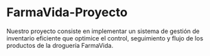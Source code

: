 # FarmaVida-Proyecto
Nuestro proyecto consiste en implementar un sistema de gestión de inventario eficiente que optimice el control, seguimiento y flujo de los productos de la droguería FarmaVida.
